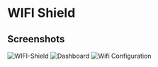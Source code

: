 # WIFI Shield

## Screenshots
![WIFI-Shield](http://i.imgur.com/98zcwlk.png)
![Dashboard](http://i.imgur.com/QZJ0CTq.png)
![Wifi Configuration](http://i.imgur.com/eGtCt1i.png)
